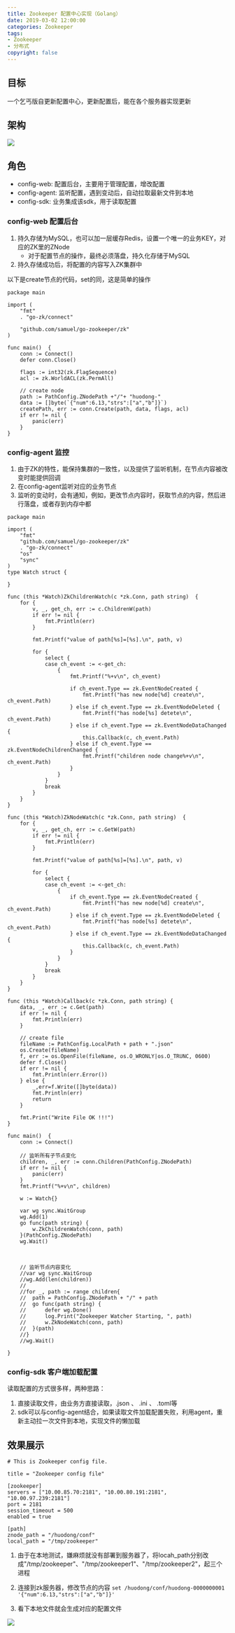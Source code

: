 ```yaml
---
title: Zookeeper 配置中心实现（Golang）
date: 2019-03-02 12:00:00
categories: Zookeeper
tags:
- Zookeeper
- 分布式
copyright: false
---
```


## 目标
一个乞丐版自更新配置中心，更新配置后，能在各个服务器实现更新

## 架构
![](/images/15514994232526.jpg)

<!--more-->

## 角色
* config-web: 配置后台，主要用于管理配置，增改配置
* config-agent: 监听配置，遇到变动后，自动拉取最新文件到本地
* config-sdk: 业务集成该sdk，用于读取配置

### config-web 配置后台
1. 持久存储为MySQL，也可以加一层缓存Redis，设置一个唯一的业务KEY，对应的ZK里的ZNode
    - 对于配置节点的操作，最终必须落盘，持久化存储于MySQL
2. 持久存储成功后，将配置的内容写入ZK集群中

以下是create节点的代码，set的同，这是简单的操作

```
package main

import (
	"fmt"
	. "go-zk/connect"

	"github.com/samuel/go-zookeeper/zk"
)

func main()  {
	conn := Connect()
	defer conn.Close()

	flags := int32(zk.FlagSequence)
	acl := zk.WorldACL(zk.PermAll)

	// create node
	path := PathConfig.ZNodePath +"/"+ "huodong-"
	data := []byte(`{"num":6.13,"strs":["a","b"]}`)
	createPath, err := conn.Create(path, data, flags, acl)
	if err != nil {
		panic(err)
	}
}

```

### config-agent 监控
1. 由于ZK的特性，能保持集群的一致性，以及提供了监听机制，在节点内容被改变时能提供回调
2. 在config-agent监听对应的业务节点
3. 监听的变动时，会有通知，例如，更改节点内容时，获取节点的内容，然后进行落盘，或者存到内存中都


```
package main

import (
	"fmt"
	"github.com/samuel/go-zookeeper/zk"
	. "go-zk/connect"
	"os"
	"sync"
)
type Watch struct {

}

func (this *Watch)ZkChildrenWatch(c *zk.Conn, path string)  {
	for {
		v, _, get_ch, err := c.ChildrenW(path)
		if err != nil {
			fmt.Println(err)
		}

		fmt.Printf("value of path[%s]=[%s].\n", path, v)

		for {
			select {
			case ch_event := <-get_ch:
				{
					fmt.Printf("%+v\n", ch_event)

					if ch_event.Type == zk.EventNodeCreated {
						fmt.Printf("has new node[%d] create\n", ch_event.Path)
					} else if ch_event.Type == zk.EventNodeDeleted {
						fmt.Printf("has node[%s] detete\n", ch_event.Path)
					} else if ch_event.Type == zk.EventNodeDataChanged {
						this.Callback(c, ch_event.Path)
					} else if ch_event.Type == zk.EventNodeChildrenChanged {
						fmt.Printf("children node change%+v\n", ch_event.Path)
					}
				}
			}
			break
		}
	}
}

func (this *Watch)ZkNodeWatch(c *zk.Conn, path string)  {
	for {
		v, _, get_ch, err := c.GetW(path)
		if err != nil {
			fmt.Println(err)
		}

		fmt.Printf("value of path[%s]=[%s].\n", path, v)

		for {
			select {
			case ch_event := <-get_ch:
				{
					if ch_event.Type == zk.EventNodeCreated {
						fmt.Printf("has new node[%d] create\n", ch_event.Path)
					} else if ch_event.Type == zk.EventNodeDeleted {
						fmt.Printf("has node[%s] detete\n", ch_event.Path)
					} else if ch_event.Type == zk.EventNodeDataChanged {
						this.Callback(c, ch_event.Path)
					}
				}
			}
			break
		}
	}
}

func (this *Watch)Callback(c *zk.Conn, path string) {
	data, _, err := c.Get(path)
	if err != nil {
		fmt.Println(err)
	}

	// create file
	fileName := PathConfig.LocalPath + path + ".json"
	os.Create(fileName)
	f, err := os.OpenFile(fileName, os.O_WRONLY|os.O_TRUNC, 0600)
	defer f.Close()
	if err != nil {
		fmt.Println(err.Error())
	} else {
		_,err=f.Write([]byte(data))
		fmt.Println(err)
		return
	}

	fmt.Print("Write File OK !!!")
}

func main()  {
	conn := Connect()

	// 监听所有子节点变化
	children, _, err := conn.Children(PathConfig.ZNodePath)
	if err != nil {
		panic(err)
	}
	fmt.Printf("%+v\n", children)

	w := Watch{}

	var wg sync.WaitGroup
	wg.Add(1)
	go func(path string) {
		w.ZkChildrenWatch(conn, path)
	}(PathConfig.ZNodePath)
	wg.Wait()



	// 监听节点内容变化
	//var wg sync.WaitGroup
	//wg.Add(len(children))
	//
	//for _, path := range children{
	//	path = PathConfig.ZNodePath + "/" + path
	//	go func(path string) {
	//		defer wg.Done()
	//		log.Print("Zookeeper Watcher Starting, ", path)
	//		w.ZkNodeWatch(conn, path)
	//	}(path)
	//}
	//wg.Wait()

}
```

### config-sdk 客户端加载配置
读取配置的方式很多样，两种思路：

1. 直接读取文件，由业务方直接读取，.json 、 .ini 、 .toml等
2. sdk可以与config-agent结合，如果读取文件加载配置失败，利用agent，重新主动拉一次文件到本地，实现文件的懒加载

## 效果展示


```
# This is Zookeeper config file.

title = "Zookeeper config file"

[zookeeper]
servers = ["10.00.85.70:2181", "10.00.80.191:2181", "10.00.97.239:2181"]
port = 2181
session_timeout = 500
enabled = true

[path]
znode_path = "/huodong/conf"
local_path = "/tmp/zookeeper"
```

1. 由于在本地测试，嫌麻烦就没有部署到服务器了，将locah_path分别改成"/tmp/zookeeper"、"/tmp/zookeeper1"、"/tmp/zookeeper2"，起三个进程

2. 连接到zk服务器，修改节点的内容
`set /huodong/conf/huodong-0000000001 '{"num":6.13,"strs":["a","b"]}'`
3. 看下本地文件就会生成对应的配置文件

![](/images/15515007969424.jpg)




